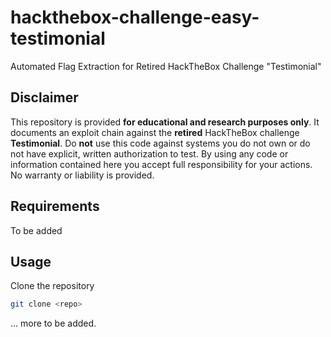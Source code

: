 # hackthebox-challenge-easy-testimonial
Automated Flag Extraction for Retired HackTheBox Challenge "Testimonial"

## Disclaimer
This repository is provided **for educational and research purposes only**. It documents an exploit chain against the **retired** HackTheBox challenge **Testimonial**. Do **not** use this code against systems you do not own or do not have explicit, written authorization to test. By using any code or information contained here you accept full responsibility for your actions. No warranty or liability is provided.

## Requirements
To be added

## Usage
Clone the repository
```bash
git clone <repo>
```
... more to be added.


